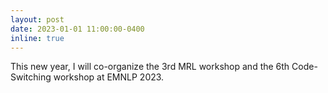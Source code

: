 ```yaml
---
layout: post
date: 2023-01-01 11:00:00-0400
inline: true
---
```


This new year, I will co-organize the 3rd MRL workshop and the 6th Code-Switching workshop at EMNLP 2023.